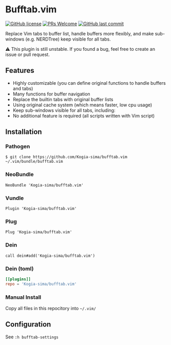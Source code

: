 # Bufftab.vim

[![GitHub license](https://img.shields.io/github/license/Kogia-sima/bufftab.vim.svg)](https://github.com/Kogia-sima/bufftab.vim/blob/master/LICENSE.txt)
[![PRs Welcome](https://img.shields.io/badge/PRs-welcome-brightgreen.svg?style=flat)](http://makeapullrequest.com)
[![GitHub last commit](https://img.shields.io/github/last-commit/Kogia-sima/bufftab.vim.svg?style=flat)](https://github.com/Kogia-sima/bufftab.vim/commits/master)

Replace Vim tabs to buffer list, handle buffers more flexibly, and make sub-windows (e.g. NERDTree) keep visible for all tabs.

:warning: This plugin is still unstable. If you found a bug, feel free to create an issue or pull request.

## Features

- Highly customizable (you can define original functions to handle buffers and tabs)
- Many functions for buffer navigation
- Replace the builtin tabs with original buffer lists
- Using original cache system (which means faster, low cpu usage)
- Keep sub-windows visible for all tabs, including: 
- No additional feature is required (all scripts written with Vim script)

## Installation

### Pathogen

```console
$ git clone https://github.com/Kogia-sima/bufftab.vim ~/.vim/bundle/bufftab.vim
```

### NeoBundle

```vim
NeoBundle 'Kogia-sima/bufftab.vim'
```

### Vundle

```vim
Plugin 'Kogia-sima/bufftab.vim'
```

### Plug

```vim
Plug 'Kogia-sima/bufftab.vim'
```

### Dein

```vim
call dein#add('Kogia-sima/bufftab.vim')
```

### Dein (toml)

```toml
[[plugins]]
repo = 'Kogia-sima/bufftab.vim'
```

### Manual Install

Copy all files in this repocitory into `~/.vim/`

## Configuration

See `:h bufftab-settings`

